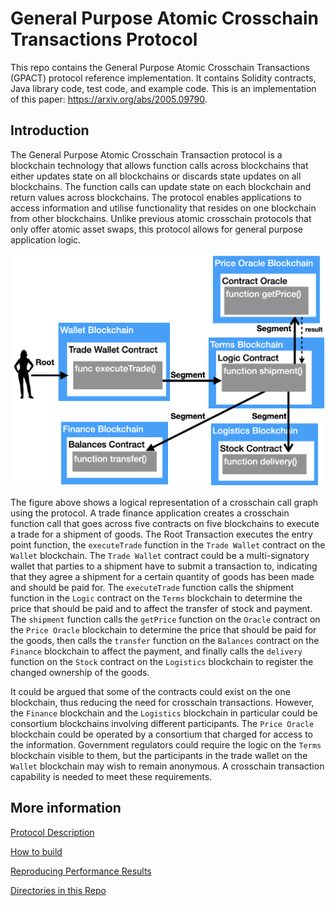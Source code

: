 # General Purpose Atomic Crosschain Transactions Protocol

This repo contains the General Purpose Atomic Crosschain Transactions (GPACT) 
protocol reference implementation. It contains Solidity contracts, Java library
code, test code, and example code. This is an implementation 
of this paper: https://arxiv.org/abs/2005.09790.

## Introduction

The General Purpose Atomic Crosschain Transaction protocol is a blockchain technology
that allows function calls across blockchains that either updates state on all 
blockchains or discards state updates on all blockchains. The function calls can 
update state on each blockchain and return values across blockchains. The protocol 
enables applications to access information and utilise functionality that resides 
on one blockchain from other blockchains. Unlike previous atomic crosschain protocols 
that only offer atomic asset swaps, this protocol allows for general purpose application logic.


![Trade Finance using GPACT protocol](https://raw.githubusercontent.com/ConsenSys/LTACFC/master/doc/images/trade.png "Trade Finance using GPACT protocol")

The figure above shows a logical representation of a crosschain call graph using the protocol. 
A trade finance application creates a crosschain function 
call that goes across five contracts on five blockchains to execute a trade for a shipment of goods. 
The Root Transaction executes the entry point function, the `executeTrade` function in the 
`Trade Wallet` contract on the `Wallet` blockchain. The `Trade Wallet` contract could be a 
multi-signatory wallet that parties to a shipment have to submit a transaction to, indicating that they agree 
a shipment for a certain quantity of goods has been made and should be paid for. The 
`executeTrade` function calls the shipment function in the `Logic` contract on the `Terms` blockchain 
to determine the price that should be paid and to affect the transfer of stock and payment. The 
`shipment` function calls the `getPrice` function on the `Oracle` contract on the `Price Oracle` 
blockchain to determine the price that should be paid for the goods, then calls the `transfer` 
function on the `Balances` contract on the `Finance` blockchain to affect the payment, and finally 
calls the `delivery` function on the `Stock` contract on the `Logistics` blockchain to register the 
changed ownership of the goods.

It could be argued that some of the contracts could exist on the one blockchain, thus reducing 
the need for crosschain transactions. However, the `Finance` blockchain and the `Logistics` 
blockchain in particular could be consortium blockchains involving different participants. 
The `Price Oracle` blockchain could be operated by a consortium that charged for access to the 
information. Government regulators could require the logic on the `Terms` blockchain visible to
them, but the participants in the trade wallet on the `Wallet` blockchain may wish to remain 
anonymous. A crosschain transaction capability is needed to meet these requirements.


## More information
[Protocol Description](https://arxiv.org/abs/2005.09790)

[How to build](https://github.com/ConsenSys/LTACFC/blob/master/doc/build.md)

[Reproducing Performance Results](https://github.com/ConsenSys/LTACFC/blob/master/doc/perf.md)

[Directories in this Repo](https://github.com/ConsenSys/LTACFC/blob/master/doc/directories.md)






